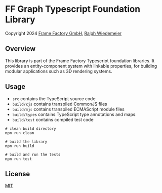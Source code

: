 # FF Graph Typescript Foundation Library

Copyright 2024 [Frame Factory GmbH](https://framefactory.ch), [Ralph Wiedemeier](https://about.me/ralphw)  

## Overview

This library is part of the Frame Factory Typescript foundation libraries. It provides an entity-component system with linkable properties, for building modular applications such as 3D rendering systems.

## Usage

- `src` contains the TypeScript source code
- `build/cjs` contains transpiled CommonJS files
- `build/mjs` contains transpiled ECMAScript module files
- `build/types` contains TypeScript type annotations and maps
- `build/test` contains compiled test code

```
# clean build directory
npm run clean

# build the library
npm run build

# build and run the tests
npm run test
```

## License

[MIT](./LICENSE.md)